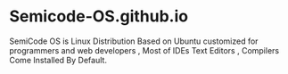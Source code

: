 # Semicode-OS.github.io
SemiCode OS is Linux Distribution Based on Ubuntu customized for programmers and web developers ,  Most of IDEs Text Editors , Compilers Come Installed By Default.
